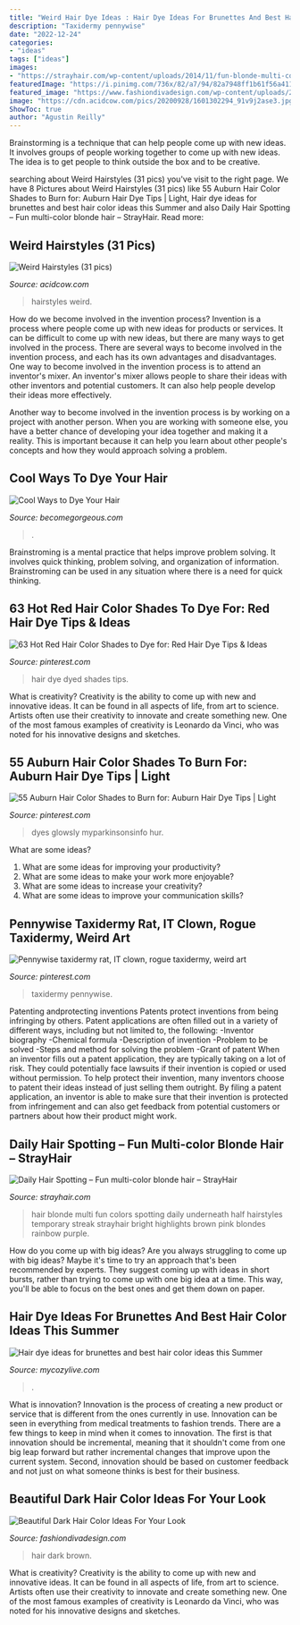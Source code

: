```yaml
---
title: "Weird Hair Dye Ideas : Hair Dye Ideas For Brunettes And Best Hair Color Ideas This Summer"
description: "Taxidermy pennywise"
date: "2022-12-24"
categories:
- "ideas"
tags: ["ideas"]
images:
- "https://strayhair.com/wp-content/uploads/2014/11/fun-blonde-multi-color-hair-color.jpg"
featuredImage: "https://i.pinimg.com/736x/82/a7/94/82a7948ff1b61f56a411fb66984dd55f.jpg"
featured_image: "https://www.fashiondivadesign.com/wp-content/uploads/2013/01/dark-brown-hair.jpg"
image: "https://cdn.acidcow.com/pics/20200928/1601302294_91v9j2ase3.jpg"
ShowToc: true
author: "Agustin Reilly"
---
```



Brainstorming is a technique that can help people come up with new ideas. It involves groups of people working together to come up with new ideas. The idea is to get people to think outside the box and to be creative.

	

		
searching about Weird Hairstyles (31 pics) you've visit to the right page. We have 8 Pictures about Weird Hairstyles (31 pics) like 55 Auburn Hair Color Shades to Burn for: Auburn Hair Dye Tips | Light, Hair dye ideas for brunettes and best hair color ideas this Summer and also Daily Hair Spotting – Fun multi-color blonde hair – StrayHair. Read more:
		
    
## Weird Hairstyles (31 Pics)

<img loading=lazy src="https://cdn.acidcow.com/pics/20200928/1601302294_91v9j2ase3.jpg" onerror="this.onerror=null;this.src='https://tse2.mm.bing.net/th?id=OIP.w3fn3VCcg6FZkG36pZnR-QHaKF&amp;pid=15.1';" alt="Weird Hairstyles (31 pics)">

_Source: acidcow.com_

>hairstyles weird. 

	

How do we become involved in the invention process?
Invention is a process where people come up with new ideas for products or services. It can be difficult to come up with new ideas, but there are many ways to get involved in the process. There are several ways to become involved in the invention process, and each has its own advantages and disadvantages.
One way to become involved in the invention process is to attend an inventor's mixer. An inventor's mixer allows people to share their ideas with other inventors and potential customers. It can also help people develop their ideas more effectively.

Another way to become involved in the invention process is by working on a project with another person. When you are working with someone else, you have a better chance of developing your idea together and making it a reality. This is important because it can help you learn about other people's concepts and how they would approach solving a problem.

    
## Cool Ways To Dye Your Hair

<img loading=lazy src="https://static.becomegorgeous.com/img/arts/2013/Mar/19/10081/coolwaystodyehairrocohairartisticteam.jpg" onerror="this.onerror=null;this.src='https://tse1.mm.bing.net/th?id=OIP.j02RrG4uuBwo5Z81uOiUMAHaLG&amp;pid=15.1';" alt="Cool Ways to Dye Your Hair">

_Source: becomegorgeous.com_

>. 

	

Brainstroming is a mental practice that helps improve problem solving. It involves quick thinking, problem solving, and organization of information. Brainstroming can be used in any situation where there is a need for quick thinking.

    
## 63 Hot Red Hair Color Shades To Dye For: Red Hair Dye Tips &amp; Ideas

<img loading=lazy src="https://i.pinimg.com/736x/6d/21/b7/6d21b76daf1b1a443476fcd57fbc855a.jpg" onerror="this.onerror=null;this.src='https://tse4.mm.bing.net/th?id=OIP.VVluzqTMT5Gt3f0wn2I19QHaKy&amp;pid=15.1';" alt="63 Hot Red Hair Color Shades to Dye for: Red Hair Dye Tips &amp; Ideas">

_Source: pinterest.com_

>hair dye dyed shades tips. 

	

What is creativity?
Creativity is the ability to come up with new and innovative ideas. It can be found in all aspects of life, from art to science. Artists often use their creativity to innovate and create something new. One of the most famous examples of creativity is Leonardo da Vinci, who was noted for his innovative designs and sketches.

    
## 55 Auburn Hair Color Shades To Burn For: Auburn Hair Dye Tips | Light

<img loading=lazy src="https://i.pinimg.com/736x/82/a7/94/82a7948ff1b61f56a411fb66984dd55f.jpg" onerror="this.onerror=null;this.src='https://tse4.mm.bing.net/th?id=OIP.jqfoiUQPMaTVvpkKQAgPrQHaKy&amp;pid=15.1';" alt="55 Auburn Hair Color Shades to Burn for: Auburn Hair Dye Tips | Light">

_Source: pinterest.com_

>dyes glowsly myparkinsonsinfo hur. 

	

What are some ideas?
1. What are some ideas for improving your productivity?
2. What are some ideas to make your work more enjoyable?
3. What are some ideas to increase your creativity?
4. What are some ideas to improve your communication skills?

    
## Pennywise Taxidermy Rat, IT Clown, Rogue Taxidermy, Weird Art

<img loading=lazy src="https://i.pinimg.com/736x/ed/db/9b/eddb9b7b5b1b413f3dbd514dcfbd1044.jpg" onerror="this.onerror=null;this.src='https://tse2.mm.bing.net/th?id=OIP.rFA1KCknXBagXguEHSdvWAHaJ4&amp;pid=15.1';" alt="Pennywise taxidermy rat, IT clown, rogue taxidermy, weird art">

_Source: pinterest.com_

>taxidermy pennywise. 

	

Patenting andprotecting inventions
Patents protect inventions from being infringing by others. Patent applications are often filled out in a variety of different ways, including but not limited to, the following: 
-Inventor biography 
-Chemical formula 
-Description of invention 
-Problem to be solved 
-Steps and method for solving the problem 
-Grant of patent 
When an inventor fills out a patent application, they are typically taking on a lot of risk. They could potentially face lawsuits if their invention is copied or used without permission. To help protect their invention, many inventors choose to patent their ideas instead of just selling them outright. By filing a patent application, an inventor is able to make sure that their invention is protected from infringement and can also get feedback from potential customers or partners about how their product might work.

    
## Daily Hair Spotting – Fun Multi-color Blonde Hair – StrayHair

<img loading=lazy src="https://strayhair.com/wp-content/uploads/2014/11/fun-blonde-multi-color-hair-color.jpg" onerror="this.onerror=null;this.src='https://tse1.mm.bing.net/th?id=OIP.hqblZ55xmZY1BnKmnZFyeQHaKs&amp;pid=15.1';" alt="Daily Hair Spotting – Fun multi-color blonde hair – StrayHair">

_Source: strayhair.com_

>hair blonde multi fun colors spotting daily underneath half hairstyles temporary streak strayhair bright highlights brown pink blondes rainbow purple. 

	

How do you come up with big ideas?
Are you always struggling to come up with big ideas? Maybe it's time to try an approach that's been recommended by experts. They suggest coming up with ideas in short bursts, rather than trying to come up with one big idea at a time. This way, you'll be able to focus on the best ones and get them down on paper.

    
## Hair Dye Ideas For Brunettes And Best Hair Color Ideas This Summer

<img loading=lazy src="https://mycozylive.com/wp-content/uploads/2020/07/25.jpg" onerror="this.onerror=null;this.src='https://tse4.mm.bing.net/th?id=OIP.wVTNrEWEekq_ioQAPusqnAHaJ5&amp;pid=15.1';" alt="Hair dye ideas for brunettes and best hair color ideas this Summer">

_Source: mycozylive.com_

>. 

	

What is innovation?
Innovation is the process of creating a new product or service that is different from the ones currently in use. Innovation can be seen in everything from medical treatments to fashion trends.
There are a few things to keep in mind when it comes to innovation. The first is that innovation should be incremental, meaning that it shouldn't come from one big leap forward but rather incremental changes that improve upon the current system. Second, innovation should be based on customer feedback and not just on what someone thinks is best for their business.

    
## Beautiful Dark Hair Color Ideas For Your Look

<img loading=lazy src="https://www.fashiondivadesign.com/wp-content/uploads/2013/01/dark-brown-hair.jpg" onerror="this.onerror=null;this.src='https://tse2.mm.bing.net/th?id=OIP.yvXpe0ncABE-OnjENOIJCAHaLM&amp;pid=15.1';" alt="Beautiful Dark Hair Color Ideas For Your Look">

_Source: fashiondivadesign.com_

>hair dark brown. 

	

What is creativity?
Creativity is the ability to come up with new and innovative ideas. It can be found in all aspects of life, from art to science. Artists often use their creativity to innovate and create something new. One of the most famous examples of creativity is Leonardo da Vinci, who was noted for his innovative designs and sketches.

